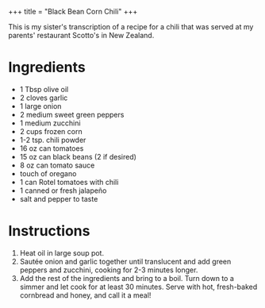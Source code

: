 +++
title = "Black Bean Corn Chili"
+++

This is my sister's transcription of a recipe for a chili that was served at my parents' restaurant Scotto's
in New Zealand.

# Ingredients

- 1 Tbsp olive oil
- 2 cloves garlic
- 1 large onion
- 2 medium sweet green peppers
- 1 medium zucchini
- 2 cups frozen corn
- 1-2 tsp. chili powder
- 16 oz can tomatoes
- 15 oz can black beans (2 if desired)
- 8 oz can tomato sauce
- touch of oregano
- 1 can Rotel tomatoes with chili
- 1 canned or fresh jalapeño
- salt and pepper to taste

# Instructions

1. Heat oil in large soup pot.
2. Sautée onion and garlic together until translucent and add green peppers and zucchini, cooking for 2-3 minutes longer.
3. Add the rest of the ingredients and bring to a boil. Turn down to a simmer and let cook for at least 30 minutes. Serve with hot, fresh-baked cornbread and honey, and call it a meal!
